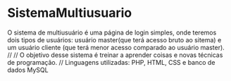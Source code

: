 # SistemaMultiusuario
O sistema de multiusuário é uma página de login simples, onde teremos dois tipos de usuários: usuário master(que terá acesso bruto ao sitema) e um usuário cliente
(que terá menor acesso comparado ao usuário master).
//
//
O objetivo desse sistema é treinar a aprender coisas e novas técnicas de programação.
//
Linguagens utilizadas: PHP, HTML, CSS e banco de dados MySQL
